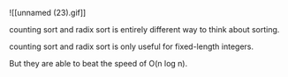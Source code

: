 ![[unnamed (23).gif]]

counting sort and radix sort is entirely different way to think about sorting.  
  
counting sort and radix sort is only useful for fixed-length integers.  
  
But they are able to beat the speed of O(n log n).